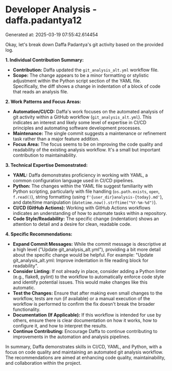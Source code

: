 # Developer Analysis - daffa.padantya12
Generated at: 2025-03-19 07:55:42.614454

Okay, let's break down Daffa Padantya's git activity based on the provided log.

**1. Individual Contribution Summary:**

*   **Contribution:** Daffa updated the `git_analysis_alt.yml` workflow file.
*   **Scope:** The change appears to be a minor formatting or stylistic adjustment within the Python script section of the YAML file.  Specifically, the diff shows a change in indentation of a block of code that reads an analysis file.

**2. Work Patterns and Focus Areas:**

*   **Automation/CI/CD:** Daffa's work focuses on the automated analysis of git activity within a GitHub workflow (`git_analysis_alt.yml`). This indicates an interest and likely some level of expertise in CI/CD principles and automating software development processes.
*   **Maintenance:** The single commit suggests a maintenance or refinement task rather than a major feature addition.
*   **Focus Area:**  The focus seems to be on improving the code quality and readability of the existing analysis workflow.  It's a small but important contribution to maintainability.

**3. Technical Expertise Demonstrated:**

*   **YAML:**  Daffa demonstrates proficiency in working with YAML, a common configuration language used in CI/CD pipelines.
*   **Python:**  The changes within the YAML file suggest familiarity with Python scripting, particularly with file handling (`os.path.exists`, `open`, `f.read()`), string formatting (using `f'{user_dir}analysis-{today}.md'`), and date/time manipulation (`datetime.now().strftime("%Y-%m-%d")`).
*   **CI/CD (GitHub Actions):**  Working with GitHub Actions workflows indicates an understanding of how to automate tasks within a repository.
*   **Code Style/Readability:**  The specific change (indentation) shows an attention to detail and a desire for clean, readable code.

**4. Specific Recommendations:**

*   **Expand Commit Messages:** While the commit message is descriptive at a high level ("Update git\_analysis\_alt.yml"), providing a bit more detail about the specific change would be helpful.  For example: "Update git_analysis_alt.yml: Improve indentation in file reading block for readability".
*   **Consider Linting:** If not already in place, consider adding a Python linter (e.g., flake8, pylint) to the workflow to automatically enforce code style and identify potential issues.  This would make changes like this automatic.
*   **Test the Changes:**  Ensure that after making even small changes to the workflow, tests are run (if available) or a manual execution of the workflow is performed to confirm the fix doesn't break the broader functionality.
*   **Documentation (If Applicable):**  If this workflow is intended for use by others, ensure there is clear documentation on how it works, how to configure it, and how to interpret the results.
*   **Continue Contributing:** Encourage Daffa to continue contributing to improvements in the automation and analysis pipelines.

In summary, Daffa demonstrates skills in CI/CD, YAML, and Python, with a focus on code quality and maintaining an automated git analysis workflow. The recommendations are aimed at enhancing code quality, maintainability, and collaboration within the project.
